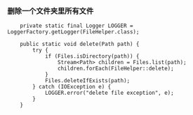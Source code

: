 ### 删除一个文件夹里所有文件
        private static final Logger LOGGER = LoggerFactory.getLogger(FileHelper.class);
    
        public static void delete(Path path) {
            try {
                if (Files.isDirectory(path)) {
                    Stream<Path> children = Files.list(path);
                    children.forEach(FileHelper::delete);
                }
                Files.deleteIfExists(path);
            } catch (IOException e) {
                LOGGER.error("delete file exception", e);
            }
        }